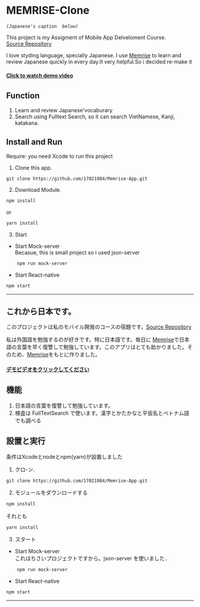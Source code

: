# MEMRISE-Clone
_```(Japanese's caption  below)```_ <br>

This project is my Assigment of Mobile App Delveloment Course. <br>
[Source Repository ](https://github.com/17021084/INT3120-2020/tree/master/15/Memrise-App) <br>

I love styding language, specially Japanese. I use  [Memrise](https://www.memrise.com/) to learn and review Japanese quickly in every day.It very helpful.So i decided re-make it 

#### [ Click to watch demo video]('https://www.youtube.com/watch?v=DKrcfbrA1S4') 

## Function　
1. Learn and review Japanese'vocaburary
2. Search using Fulltext Search, so it can search VietNamese, Kanji, katakana.


## Install and Run
Require: you need Xcode to run this project

1. Clone this app.
```gitbash
git clone https://github.com/17021084/Memrise-App.git
```
2. Download Module.
```bash
npm install
```
or
``` bash
yarn install
```
3. Start 

- Start Mock-server <br>
Becasue, this is small project so i used json-server

```bash
    npm run mock-server
```
- Start React-native
```bash
npm start
```
<hr>

##  これから日本です。

このプロジェクトは私のモバイル開発のコースの宿題です。[Source Repository ](https://github.com/17021084/INT3120-2020/tree/master/15/Memrise-App) <br>

私は外国語を勉強するのが好きです。特に日本語です。毎日に [Memrise](https://www.memrise.com/)で日本語の言葉を早く復讐して勉強しています。このアプリはとても助かりました。そのため、[Memrise](https://www.memrise.com/)をもとに作りました。



#### [ デモビデオをクリックしてください]('https://www.youtube.com/watch?v=DKrcfbrA1S4') 

## 機能

1. 日本語の言葉を復讐して勉強しています。
2. 検査は FullTextSearch で使います。漢字とかたかなと平仮名とベトナム語でも調べる　



## 設置と実行
条件はXcodeとnodeとnpm(yarn)が設置しました

1. クロ-ン.
```gitbash
git clone https://github.com/17021084/Memrise-App.git
```
2. モジュールをダウンロードする
```bash
npm install
```
それとも
``` bash
yarn install
```
3. スタート

- Start Mock-server <br>
これはちさいプロジェクトですから。json-server を使いました．
```bash
    npm run mock-server
```

- Start React-native
```bash
npm start
```
<hr>